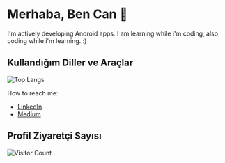 # Merhaba, Ben Can 👋

I'm actively developing Android apps. I am learning while i'm coding, also coding while i'm learning. :)

## Kullandığım Diller ve Araçlar
![Top Langs](https://github-readme-stats.vercel.app/api/top-langs/?username=cansilaci1&layout=compact)


How to reach me:
- [LinkedIn](https://www.linkedin.com/in/cansilaci/)
- [Medium](https://medium.com/@mcsilaci)

## Profil Ziyaretçi Sayısı
![Visitor Count](https://visitor-badge.laobi.icu/badge?page_id=yourusername.yourusername)
